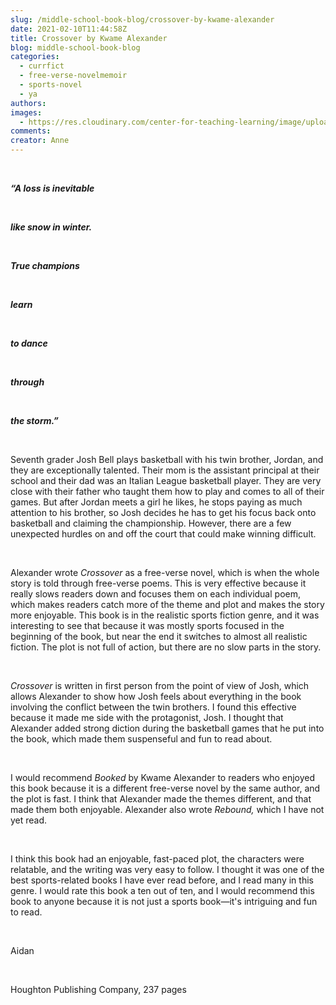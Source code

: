 ```yaml
---
slug: /middle-school-book-blog/crossover-by-kwame-alexander
date: 2021-02-10T11:44:58Z
title: Crossover by Kwame Alexander
blog: middle-school-book-blog
categories:
  - currfict
  - free-verse-novelmemoir
  - sports-novel
  - ya
authors:
images:
  - https://res.cloudinary.com/center-for-teaching-learning/image/upload/v1659700654/Crossover-Aidan.jpg.jpg
comments:
creator: Anne
---
```


<div class="wp-block-group"><div class="wp-block-group__inner-container"><!-- wp:group -->
<div class="wp-block-group"><div class="wp-block-group__inner-container"><!-- wp:image {"align":"left","id":2023,"width":150,"height":225,"sizeSlug":"large"} -->
<div class="wp-block-image"><figure class="alignleft size-large is-resized"/></div>
<!-- /wp:image --><br /><!-- wp:paragraph -->
<p><strong><em>“A loss is inevitable</em></strong></p>
<!-- /wp:paragraph --><br /><!-- wp:paragraph -->
<p><strong><em>like snow in winter.</em></strong></p>
<!-- /wp:paragraph --><br /><!-- wp:paragraph -->
<p><strong><em>True champions</em></strong></p>
<!-- /wp:paragraph --><br /><!-- wp:paragraph -->
<p><strong><em>learn </em></strong></p>
<!-- /wp:paragraph --><br /><!-- wp:paragraph -->
<p><strong><em>to dance</em></strong></p>
<!-- /wp:paragraph --><br /><!-- wp:paragraph -->
<p><strong><em>through </em></strong></p>
<!-- /wp:paragraph --><br /><!-- wp:paragraph -->
<p><strong><em>the storm.”</em></strong></p>
<!-- /wp:paragraph --></div></div>
<!-- /wp:group --></div></div>
<!-- /wp:group --><br /><!-- wp:paragraph -->
<p>Seventh grader Josh Bell plays basketball with his twin brother, Jordan, and they are exceptionally talented. Their mom is the assistant principal at their school and their dad was an Italian League basketball player. They are very close with their father who taught them how to play and comes to all of their games. But after Jordan meets a girl he likes, he stops paying as much attention to his brother, so Josh decides he has to get his focus back onto basketball and claiming the championship. However, there are a few unexpected hurdles on and off the court that could make winning difficult.</p>
<!-- /wp:paragraph --><br /><!-- wp:paragraph -->
<p>Alexander wrote <em>Crossover</em> as a free-verse novel, which is when the whole story is told through free-verse poems. This is very effective because it really slows readers down and focuses them on each individual poem, which makes readers catch more of the theme and plot and makes the story more enjoyable. This book is in the realistic sports fiction genre, and it was interesting to see that because it was mostly sports focused in the beginning of the book, but near the end it switches to almost all realistic fiction. The plot is not full of action, but there are no slow parts in the story.</p>
<!-- /wp:paragraph --><br /><!-- wp:paragraph -->
<p><em>Crossover</em> is written in first person from the point of view of Josh, which allows Alexander to show how Josh feels about everything in the book involving the conflict between the twin brothers. I found this effective because it made me side with the protagonist, Josh. I thought that Alexander added strong diction during the basketball games that he put into the book, which made them suspenseful and fun to read about. </p>
<!-- /wp:paragraph --><br /><!-- wp:paragraph -->
<p>I would recommend <em>Booked</em> by Kwame Alexander to readers who enjoyed this book because it is a different free-verse novel by the same author, and the plot is fast. I think that Alexander made the themes different, and that made them both enjoyable. Alexander also wrote <em>Rebound, </em>which I have not yet read.</p>
<!-- /wp:paragraph --><br /><!-- wp:paragraph -->
<p>I think this book had an enjoyable, fast-paced plot, the characters were relatable, and the writing was very easy to follow. I thought it was one of the best sports-related books I have ever read before, and I read many in this genre. I would rate this book a ten out of ten, and I would recommend this book to anyone because it is not just a sports book—it's intriguing and fun to read.                                                </p>
<!-- /wp:paragraph --><br /><!-- wp:paragraph -->
<p>Aidan</p>
<!-- /wp:paragraph --><br /><!-- wp:paragraph -->
<p>Houghton Publishing Company, 237 pages</p>
<!-- /wp:paragraph -->
